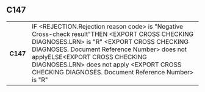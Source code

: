 ## C147
<table>
 <tr>
  <th>
   C147
  </th>
  <td>
   IF &lt;REJECTION.Rejection reason code&gt; is "Negative Cross-check result"THEN &lt;EXPORT CROSS CHECKING DIAGNOSES.LRN&gt; is "R" &lt;EXPORT CROSS CHECKING DIAGNOSES. Document Reference Number&gt; does not applyELSE&lt;EXPORT CROSS CHECKING DIAGNOSES.LRN&gt; does not apply &lt;EXPORT CROSS CHECKING DIAGNOSES. Document Reference Number&gt; is "R"
  </td>
 </tr>
</table>
